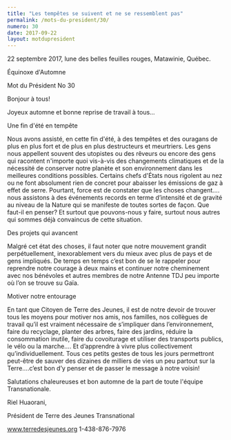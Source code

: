 ```yaml
---
title: "Les tempêtes se suivent et ne se ressemblent pas"
permalink: /mots-du-president/30/
numero: 30
date: 2017-09-22
layout: motdupresident
---
```


22 septembre 2017, lune des belles feuilles rouges, Matawinie, Québec.

Équinoxe d'Automne

Mot du Président No 30

Bonjour à tous!

Joyeux automne et bonne reprise de travail à tous...

Une fin d'été en tempête

Nous avons assisté, en cette fin d'été, à des tempêtes et des ouragans de plus en plus fort et de plus en plus destructeurs et meurtriers. Les gens nous appellent souvent des utopistes ou des rêveurs ou encore des gens qui racontent n'importe quoi vis-à-vis des changements climatiques et de la nécessité de conserver notre planète et son environnement dans les meilleures conditions possibles. Certains chefs d'États nous rigolent au nez ou ne font absolument rien de concret pour abaisser les émissions de gaz à effet de serre. Pourtant, force est de constater que les choses changent.... nous assistons à des événements records en terme d’intensité et de gravité au niveau de la Nature qui se manifeste de toutes sortes de façon. Que faut-il en penser? Et surtout que pouvons-nous y faire, surtout nous autres qui sommes déjà convaincus de cette situation.

Des projets qui avancent

Malgré cet état des choses, il faut noter que notre mouvement grandit perpétuellement, inexorablement vers du mieux avec plus de pays et de gens impliqués. De temps en temps c’est bon de se le rappeler pour reprendre notre courage à deux mains et continuer notre cheminement avec nos bénévoles et autres membres de notre Antenne TDJ peu importe où l’on se trouve su Gaïa.

Motiver notre entourage

En tant que Citoyen de Terre des Jeunes, il est de notre devoir de trouver tous les moyens pour motiver nos amis, nos familles, nos collègues de travail qu’il est vraiment nécessaire de s’impliquer dans l’environnement, faire du recyclage, planter des arbres, faire des jardins, réduire la consommation inutile, faire du covoiturage et utiliser des transports publics, le vélo ou la marche…. Et d’apprendre à vivre plus collectivement qu’individuellement. Tous ces petits gestes de tous les jours permettront peut-être de sauver des dizaines de milliers de vies un peu partout sur la Terre….c’est bon d’y penser et de passer le message à notre voisin! 

Salutations chaleureuses et bon automne de la part de toute l'équipe Transnationale.

Riel Huaorani,

Président de Terre des Jeunes Transnational

www.terredesjeunes.org 1-438-876-7976
